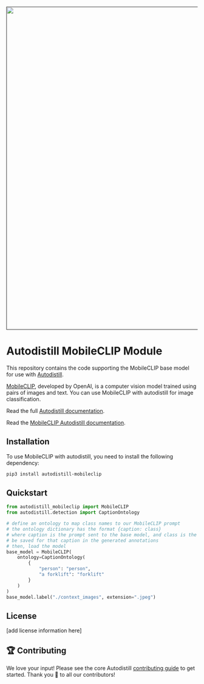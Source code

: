 <div align="center">
  <p>
    <a align="center" href="" target="_blank">
      <img
        width="850"
        src="https://media.roboflow.com/open-source/autodistill/autodistill-banner.png"
      >
    </a>
  </p>
</div>

# Autodistill MobileCLIP Module

This repository contains the code supporting the MobileCLIP base model for use with [Autodistill](https://github.com/autodistill/autodistill).

[MobileCLIP](https://github.com/openai/MobileCLIP), developed by OpenAI, is a computer vision model trained using pairs of images and text. You can use MobileCLIP with autodistill for image classification.

Read the full [Autodistill documentation](https://autodistill.github.io/autodistill/).

Read the [MobileCLIP Autodistill documentation](https://autodistill.github.io/autodistill/base_models/mobileclip/).

## Installation

To use MobileCLIP with autodistill, you need to install the following dependency:


```bash
pip3 install autodistill-mobileclip
```

## Quickstart

```python
from autodistill_mobileclip import MobileCLIP
from autodistill.detection import CaptionOntology

# define an ontology to map class names to our MobileCLIP prompt
# the ontology dictionary has the format {caption: class}
# where caption is the prompt sent to the base model, and class is the label that will
# be saved for that caption in the generated annotations
# then, load the model
base_model = MobileCLIP(
    ontology=CaptionOntology(
        {
            "person": "person",
            "a forklift": "forklift"
        }
    )
)
base_model.label("./context_images", extension=".jpeg")
```


## License

[add license information here]

## 🏆 Contributing

We love your input! Please see the core Autodistill [contributing guide](https://github.com/autodistill/autodistill/blob/main/CONTRIBUTING.md) to get started. Thank you 🙏 to all our contributors!